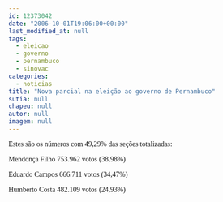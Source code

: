 ```yaml
---
id: 12373042
date: "2006-10-01T19:06:00+00:00"
last_modified_at: null
tags:
  - eleicao
  - governo
  - pernambuco
  - sinovac
categories:
  - noticias
title: "Nova parcial na eleição ao governo de Pernambuco"
sutia: null
chapeu: null
autor: null
imagem: null
---
```

<p><P><FONT face=Verdana>Estes são os números com 49,29% das seções totalizadas:</FONT></P></p>
<p><P><FONT face=Verdana>Mendonça Filho 753.962 votos (38,98%)</FONT></P></p>
<p><P><FONT face=Verdana>Eduardo Campos 666.711 votos (34,47%)</FONT></P></p>
<p><P><FONT face=Verdana>Humberto Costa 482.109 votos (24,93%)</FONT></P> </p>
